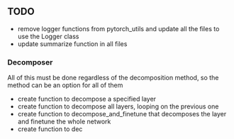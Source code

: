 ## TODO 

- remove logger functions from pytorch_utils and update all the files to use the Logger class 
- update summarize function in all files 

### Decomposer 
All of this must be done regardless of the decomposition method, so the method can be an option for all of them

- create function to decompose a specified layer 
- create function to decompose all layers, looping on the previous one 
- create function to decompose_and_finetune that decomposes the layer and finetune the whole network 
- create function to dec
